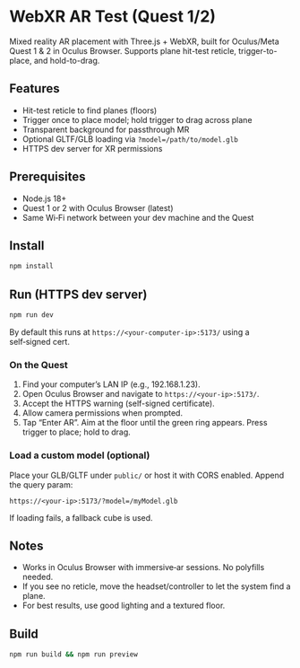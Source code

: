 # WebXR AR Test (Quest 1/2)

Mixed reality AR placement with Three.js + WebXR, built for Oculus/Meta Quest 1 & 2 in Oculus Browser. Supports plane hit-test reticle, trigger-to-place, and hold-to-drag.

## Features
- Hit-test reticle to find planes (floors)
- Trigger once to place model; hold trigger to drag across plane
- Transparent background for passthrough MR
- Optional GLTF/GLB loading via `?model=/path/to/model.glb`
- HTTPS dev server for XR permissions

## Prerequisites
- Node.js 18+
- Quest 1 or 2 with Oculus Browser (latest)
- Same Wi‑Fi network between your dev machine and the Quest

## Install
```bash
npm install
```

## Run (HTTPS dev server)
```bash
npm run dev
```

By default this runs at `https://<your-computer-ip>:5173/` using a self‑signed cert.

### On the Quest
1. Find your computer’s LAN IP (e.g., 192.168.1.23).
2. Open Oculus Browser and navigate to `https://<your-ip>:5173/`.
3. Accept the HTTPS warning (self-signed certificate).
4. Allow camera permissions when prompted.
5. Tap “Enter AR”. Aim at the floor until the green ring appears. Press trigger to place; hold to drag.

### Load a custom model (optional)
Place your GLB/GLTF under `public/` or host it with CORS enabled. Append the query param:

```
https://<your-ip>:5173/?model=/myModel.glb
```

If loading fails, a fallback cube is used.

## Notes
- Works in Oculus Browser with immersive‑ar sessions. No polyfills needed.
- If you see no reticle, move the headset/controller to let the system find a plane.
- For best results, use good lighting and a textured floor.

## Build
```bash
npm run build && npm run preview
```
